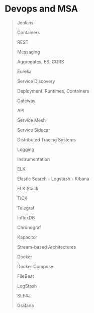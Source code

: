 # Devops and MSA

> Jenkins
>
> Containers
>
> REST
>
> Messaging
>
> Aggregates, ES, CQRS
> 
> Eureka
> 
> Service Discovery
>
> Deployment: Runtimes, Containers
> 
> Gateway
>
> API
> 
> Service Mesh
>
> Service Sidecar
> 
> Distributed Tracing Systems
>
> Logging
>
> Instrumentation
> 
> ELK
>
> Elastic Search – Logstash - Kibana
>
> ELK Stack
> 
> TICK
>
> Telegraf
>
> InfluxDB
>
> Chronograf
>
> Kapacitor
> 
> Stream-based Architectures
> 
> Docker
>
> Docker Compose
> 
> FileBeat
>
> LogStash
>
> SLF4J
>
> Grafana
> 
